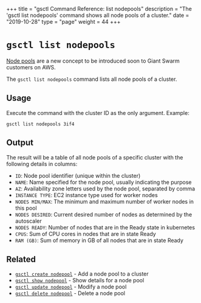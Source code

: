 +++
title = "gsctl Command Reference: list nodepools"
description = "The 'gsctl list nodepools' command shows all node pools of a cluster."
date = "2019-10-28"
type = "page"
weight = 44
+++

# `gsctl list nodepools`

<div class="well disclaimer">
<a href="/basics/nodepools/">Node pools</a> are a new concept to be introduced soon to Giant Swarm customers on AWS.
</div>

The `gsctl list nodepools` command lists all node pools of a cluster.

## Usage

Execute the command with the cluster ID as the only argument. Example:

```nohighlight
gsctl list nodepools 3if4
```

## Output

The result will be a table of all node pools of a specific cluster with the following details in columns:

- `ID`:             Node pool identifier (unique within the cluster)
- `NAME`:           Name specified for the node pool, usually indicating the purpose
- `AZ`:             Availability zone letters used by the node pool, separated by comma
- `INSTANCE TYPE`:  EC2 instance type used for worker nodes
- `NODES MIN/MAX`:  The minimum and maximum number of worker nodes in this pool
- `NODES DESIRED`:  Current desired number of nodes as determined by the autoscaler
- `NODES READY`:    Number of nodes that are in the Ready state in kubernetes
- `CPUS`:           Sum of CPU cores in nodes that are in state Ready
- `RAM (GB)`:       Sum of memory in GB of all nodes that are in state Ready

## Related

- [`gsctl create nodepool`](/reference/gsctl/create-nodepool/) - Add a node pool to a cluster
- [`gsctl show nodepool`](/reference/gsctl/show-nodepool/) - Show details for a node pool
- [`gsctl update nodepool`](/reference/gsctl/update-nodepool/) - Modify a node pool
- [`gsctl delete nodepool`](/reference/gsctl/delete-nodepool/) - Delete a node pool
